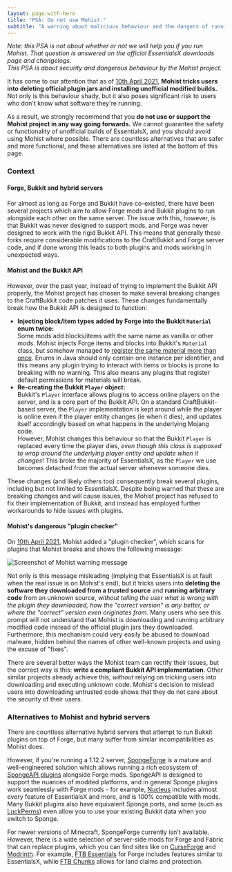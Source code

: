 ```yaml
---
layout: page-with-hero
title: "PSA: Do not use Mohist."
subtitle: "A warning about malicious behaviour and the dangers of running untrusted code."
---
```


*Note: this PSA is not about whether or not we will help you if you run Mohist. That question is answered on the
official EssentialsX downloads page and changelogs.  
This PSA is about security and dangerous behaviour by the Mohist project.*

It has come to our attention that as of [10th April 2021](https://github.com/MohistMC/Mohist/commit/58bbb1c8a13dcbf764c11668287e6fb85a884b3a),
**Mohist tricks users into deleting official plugin jars and installing unofficial modified builds.** Not only is this
behaviour shady, but it also poses significant risk to users who don't know what software they're running.

As a result, we strongly recommend that you **do not use or support the Mohist project in any way going forwards.**
We cannot guarantee the safety or functionality of unofficial builds of EssentialsX, and you should avoid using Mohist
where possible. There are countless alternatives that are safer and more functional, and these alternatives are listed
at the bottom of this page.

### Context

#### Forge, Bukkit and hybrid servers

For almost as long as Forge and Bukkit have co-existed, there have been several projects which aim to allow Forge mods
and Bukkit plugins to run alongside each other on the same server. The issue with this, however, is that Bukkit was
never designed to support mods, and Forge was never designed to work with the rigid Bukkit API. This means that
generally these forks require considerable modifications to the CraftBukkit and Forge server code, and if done wrong
this leads to both plugins and mods working in unexpected ways.

#### Mohist and the Bukkit API

However, over the past year, instead of trying to implement the Bukkit API properly, the Mohist project has chosen to
make several breaking changes to the CraftBukkit code patches it uses. These changes fundamentally break how the Bukkit
API is designed to function:

- **Injecting block/item types added by Forge into the Bukkit `Material` enum twice:**  
  Some mods add blocks/items with the same name as vanilla or other mods. Mohist injects Forge items and blocks into
  Bukkit's `Material` class, but somehow managed to [register the same material more than once](https://github.com/MohistMC/Mohist/issues/443).
  Enums in Java should only contain one instance per identifier, and this means any plugin trying to interact with
  items or blocks is prone to breaking with no warning. This also means any plugins that register default permissions
  for materials will break.
- **Re-creating the Bukkit `Player` object:**  
  Bukkit's `Player` interface allows plugins to access online players on the server, and is a core part of the Bukkit
  API. On a standard CraftBukkit-based server, the `Player` implementation is kept around while the player is online
  even if the player entity changes (ie when it dies), and updates itself accordingly based on what happens in the
  underlying Mojang code.  
  However, Mohist changes this behaviour so that the Bukkit `Player` is replaced every time the player dies, *even
  though this class is supposed to wrap around the underlying player entity and update when it changes*! This broke
  the majority of EssentialsX, as the `Player` we use becomes detached from the actual server whenever someone dies.

These changes (and likely others too) consequently break several plugins, including but not limited to EssentialsX.
Despite being warned that these are breaking changes and will cause issues, the Mohist project has refused to fix their
implementation of Bukkit, and instead has employed further workarounds to hide issues with plugins.

#### Mohist's dangerous "plugin checker"

On [10th April 2021](https://github.com/MohistMC/Mohist/commit/58bbb1c8a13dcbf764c11668287e6fb85a884b3a), Mohist added
a "plugin checker", which scans for plugins that Mohist breaks and shows the following message:

![Screenshot of Mohist warning message](https://cdn.discordapp.com/attachments/762376197308547082/851490309585502269/unknown.png)

Not only is this message misleading (implying that EssentialsX is at fault when the real issue is on Mohist's end), but
it tricks users into **deleting the software they downloaded from a trusted source** and **running arbitrary code**
from an unknown source, *without telling the user what is wrong with the plugin they downloaded, how the "correct
version" is any better, or where the "correct" version even originates from*. Many users who see this prompt will not
understand that Mohist is downloading and running arbitrary modified code instead of the official plugin jars they
downloaded. Furthermore, this mechanism could very easily be abused to download malware, hidden behind the names of
other well-known projects and using the excuse of "fixes".

There are several better ways the Mohist team can rectify their issues, but the correct way is this: **write a
compliant Bukkit API implementation**. Other similar projects already achieve this, *without* relying on tricking users
into downloading and executing unknown code. Mohist's decision to mislead users into downloading untrusted code shows
that they do not care about the security of their users.

### Alternatives to Mohist and hybrid servers

There are countless alternative hybrid servers that attempt to run Bukkit plugins on top of Forge, but many suffer from
similar incompatibilities as Mohist does.

However, if you're running a 1.12.2 server, [SpongeForge](https://www.spongepowered.org/) is a mature and
well-engineered solution which allows running a rich ecosystem of [SpongeAPI plugins](https://ore.spongepowered.org/)
alongside Forge mods. SpongeAPI is designed to support the nuances of modded platforms, and in general Sponge plugins
work seamlessly with Forge mods - for example, [Nucleus](https://v2.nucleuspowered.org/) includes almost every feature
of EssentialsX and more, and is 100% compatible with mods. Many Bukkit plugins also have equivalent Sponge ports, and
some (such as [LuckPerms](https://luckperms.net/)) even allow you to use your existing Bukkit data when you switch to
Sponge.

For newer versions of Minecraft, SpongeForge currently isn't available. However, there is a wide selection of
server-side mods for Forge and Fabric that can replace plugins, which you can find sites like on [CurseForge](https://www.curseforge.com/minecraft/mc-mods/ftb-essentials-forge)
and [Modrinth](https://modrinth.com/mods). For example, [FTB Essentials](https://www.curseforge.com/minecraft/mc-mods/ftb-essentials-forge)
for Forge includes features similar to EssentialsX, while [FTB Chunks](https://www.curseforge.com/minecraft/mc-mods/ftb-chunks-forge)
allows for land claims and protection.
